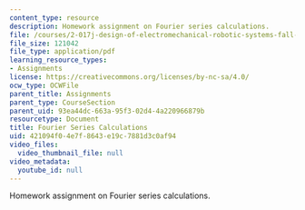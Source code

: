 ```yaml
---
content_type: resource
description: Homework assignment on Fourier series calculations.
file: /courses/2-017j-design-of-electromechanical-robotic-systems-fall-2009/421094f04e7f8643e19c7881d3c0af94_MIT2_017JF09_p07.pdf
file_size: 121042
file_type: application/pdf
learning_resource_types:
- Assignments
license: https://creativecommons.org/licenses/by-nc-sa/4.0/
ocw_type: OCWFile
parent_title: Assignments
parent_type: CourseSection
parent_uid: 93ea44dc-663a-95f3-02d4-4a220966879b
resourcetype: Document
title: Fourier Series Calculations
uid: 421094f0-4e7f-8643-e19c-7881d3c0af94
video_files:
  video_thumbnail_file: null
video_metadata:
  youtube_id: null
---
```

Homework assignment on Fourier series calculations.